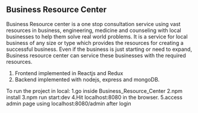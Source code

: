 ## Business Resource Center

Business Resource center is a one stop consultation service using vast resources in business, engineering, medicine and counseling with local businesses to help them solve real world problems. It is a service for local business of any size or type which provides the resources for creating a successful business. Even if the business is just starting or need to expand, Business resource center can service these businesses with the required resources. 

1. Frontend implemented in Reactjs and Redux
2. Backend implemented with nodejs, express and mongoDB.

To run the project in local:
1.go inside Business_Resource_Center 
2.npm install
3.npm run start:dev
4.Hit localhost:8080 in the browser.
5.access admin page using localhost:8080/admin after login


